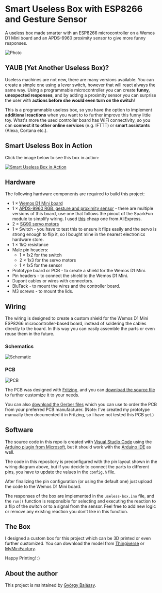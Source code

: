 # Smart Useless Box with ESP8266 and Gesture Sensor

A useless box made smarter with an ESP8266 microcontroller on a Wemos D1 Mini board and an APDS-9960 proximity sensor to give more funny responses.

![Photo](./media/Useless-Box.jpg)

## YAUB (Yet Another Useless Box)?

Useless machines are not new, there are many versions available. You can create a simple one using a lever switch, however that will react always the same way. Using a programmable microcontroller you can create **funny, unexpected responses**, and by adding a proximity sensor you can surprise the user with **actions before she would even turn on the switch**!

This is a programmable useless box, so you have the option to implement **additional reactions** when you want to to further improve this funny little toy. What's more the used controller board has WiFi connectivity, so you can **connect it to other online services** (e.g. IFTTT) or **smart assistants** (Alexa, Cortana etc.).


## Smart Useless Box in Action

Click the image below to see this box in action:

[![Smart Useless Box in Action](./media/video-preview.png)](http://www.youtube.com/watch?v=x0kGetj1nt8 "Smart Useless Box in Action")


## Hardware

The following hardware components are required to build this project:

- 1 × [Wemos D1 Mini board](https://wiki.wemos.cc/products:d1:d1_mini)
- 1 × [APDS-9960 RGB, gesture and proximity sensor](https://www.sparkfun.com/products/12787) - there are multiple versions of this board, use one that follows the pinout of the SparkFun module to simplify wiring. I used [this](https://www.aliexpress.com/item/32768898229.html) cheap one from AliExpress.
- 2 × [SG90 servo motors](https://components101.com/servo-motor-basics-pinout-datasheet)
- 1 × Switch - you have to test this to ensure it flips easily and the servo is strong enough to flip it, so I bought mine in the nearest electronics hardware store.
- 1 × 1kΩ resistance
- Male pin headers:
  - 1 × 1x2 for the switch
  - 2 × 1x3 for the servo motors
  - 1 × 1x5 for the sensor
- Prototype board or PCB - to create a shield for the Wemos D1 Mini.
- Pin headers - to connect the shield to the Wemos D1 Mini.
- Dupont cables or wires with connectors.
- BluTack - to mount the wires and the controller board.
- M3 screws - to mount the lids.


## Wiring

The wiring is designed to create a custom shield for the Wemos D1 Mini ESP8266 microcontroller-based board, instead of soldering the cables directly to the board. In this way you can easily assemble the parts or even reuse them in the future.

### Schematics

![Schematic](./wiring/Useless-Box-Shield-v1-Schematic.png)

### PCB

![PCB](./wiring/Useless-Box-Shield-v1-PCB.png)

The PCB was designed with [Fritzing](https://fritzing.org), and you can [download the source file](./wiring/Useless-Box-Shield-v1.fzz) to further customize it to your needs.

You can also [download the Gerber files](./wiring/Useless-Box-Shield-v1-PCB-Gerber.zip) which you can use to order the PCB from your preferred PCB manufacturer. (Note: I've created my prototype manually then documented it in Fritzing, so I have not tested this PCB yet.)


## Software

The source code in this repo is created with [Visual Studio Code](https://code.visualstudio.com) using the [Arduino plugin from Microsoft](https://marketplace.visualstudio.com/items?itemName=vsciot-vscode.vscode-arduino), but it should work with the [Arduino IDE](https://www.arduino.cc/en/main/software) as well.

The code in this repository is preconfigured with the pin layout shown in the wiring diagram above, but if you decide to connect the parts to different pins, you have to update the values in the `config.h` file.

After finalizing the pin configuration (or using the default one) just upload the code to the Wemos D1 Mini board.

The responses of the box are implemented in the `useless-box.ino` file, and the `run()` function is responsible for selecting and executing the reaction to a flip of the switch or to a signal from the sensor. Feel free to add new logic or remove any existing reaction you don't like in this function.


## The Box

I designed a custom box for this project which can be 3D printed or even further customized. You can download the model from [Thingiverse](https://www.thingiverse.com/thing:3856965) or [MyMiniFactory](https://www.myminifactory.com/object/3d-print-100944).

Happy Printing! :)


## About the author

This project is maintained by [György Balássy](https://linkedin.com/in/balassy).
